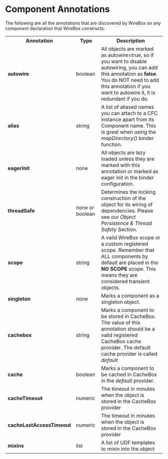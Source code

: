 # Component Annotations

The following are all the annotations that are discovered by WireBox on any component declaration that WireBox constructs:

<table class="tablelisting" cellpadding="5">
<tbody><tr>
<th><b>Annotation</b> </th>
<th><b>Type</b> </th>
<th><b>Description</b> </th></tr>
<tr>
<td><b>autowire</b> </td>
<td>boolean </td>
<td>All objects are marked as autowire=true, so if you want to disable autowiring, you can add this annotation as <b>false</b>. You do NOT need to add this annotation if you want to autowire it, it is redundant if you do.</td></tr>
<tr>
<td><b>alias</b> </td>
<td>string </td>
<td>A list of aliased names you can attach to a CFC instance apart from its Component name. This is great when using the <i>mapDirectory()</i> binder function.</td></tr>
<tr>
<td><b>eagerInit</b> </td>
<td>none </td>
<td>All objects are lazy loaded unless they are marked with this annotation or marked as eager init in the binder configuration.</td></tr>
<tr>
<td><b>threadSafe</b> </td>
<td>none or boolean </td>
<td>Determines the locking construction of the object for its wiring of dependencies. Please see our <i>Object Persistence &amp; Thread Safety</i> Section.</td></tr>
<tr>
<td><b>scope</b> </td>
<td>string </td>
<td>A valid WireBox scope or a custom registered scope. Remember that ALL components by default are placed in the <b>NO SCOPE</b> scope. This means they are considered transient objects.</td></tr>
<tr>
<td><b>singleton</b> </td>
<td>none </td>
<td>Marks a component as a singleton object.</td></tr>
<tr>
<td><b>cachebox</b> </td>
<td>string </td>
<td>Marks a component to be stored in CacheBox. The value of this annotation should be a valid registered CacheBox cache provider. The default cache provider is called <i>default</i></td></tr>
<tr>
<td><b>cache</b> </td>
<td>boolean </td>
<td>Marks a component to be cached in CacheBox in the <i>default</i> provider.</td></tr>
<tr>
<td><b>cacheTimeout</b> </td>
<td>numeric </td>
<td>The timeout in minutes when the object is stored in the CacheBox provider</td></tr>
<tr>
<td><b>cacheLastAccessTimeout</b> </td>
<td>numeric </td>
<td>The timeout in minutes when the object is stored in the CacheBox provider</td></tr>
<tr>
<td><b>mixins</b> </td>
<td>list </td>
<td>A list of UDF templates to mixin into the object</td></tr></tbody></table>


